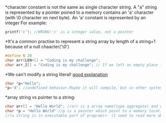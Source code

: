 *character constant is not the same as single character string. A "a" string is represented by a pointer poined to a memory contains an 'a' character (with \0 character on next byte).
An 'a' constant is represented by an integer
For example:
```c
printf('c'); //WRONG!'c' is a integer value, not a pointer
```
*It's a common practise to represent a string array by length of a string+1 because of a null  chaacter('\0')
```c
#define N 20
char arr[LEN+1] = "Coding is my challenge";
char arr_2[] = "Coding is my challenge"; // If we left an empty place inside brackets, compiler will automate assign a string length with a null termination
```
*We can't modify a string literal! [good explanation](https://stackoverflow.com/questions/480555/modifying-c-string-constants)
```c
char *p="Hello";
*p='d'; //undefined behavior.Maybe it will compile, but in other systems it will crash program
```
*array string vs pointer to a string:
```c
char arr[] = "Hello World"; //arr is a array name(type aggregate) and we can change elements like rest of arrays
char *p = "Hello World" //p is a pointer which point to a memory location contains 'H' and we can't change a string during a program
//(a string is in executable part of program)<- (I need to read more about it)
```

